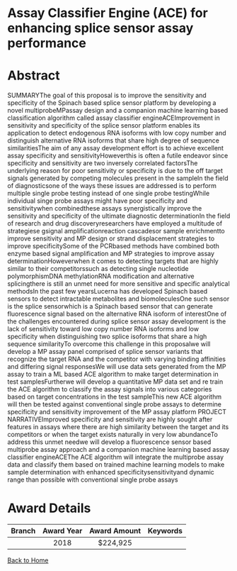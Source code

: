 
Assay Classifier Engine (ACE) for enhancing splice sensor assay performance
===========================================================================

# Abstract


SUMMARYThe goal of this proposal is to improve the sensitivity and specificity of the Spinach based splice sensor
platform by developing a novel multiprobeMPassay design and a companion machine learning based
classification algorithm called assay classifier engineACEImprovement in sensitivity and specificity of the
splice sensor platform enables its application to detect endogenous RNA isoforms with low copy number and
distinguish alternative RNA isoforms that share high degree of sequence similaritiesThe aim of any assay development effort is to achieve excellent assay specificity and sensitivityHoweverthis is often a futile endeavor since specificity and sensitivity are two inversely correlated factorsThe
underlying reason for poor sensitivity or specificity is due to the off target signals generated by competing
molecules present in the sampleIn the field of diagnosticsone of the ways these issues are addressed is to
perform multiple single probe testing instead of one single probe testingWhile individual singe probe assays
might have poor specificity and sensitivitywhen combinedthese assays synergistically improve the sensitivity
and specificity of the ultimate diagnostic determinationIn the field of research and drug discoveryresearchers
have employed a multitude of strategiese gsignal amplificationreaction cascadesor sample enrichmentto
improve sensitivity and MP design or strand displacement strategies to improve specificitySome of the PCRbased methods have combined both enzyme based signal amplification and MP strategies to improve assay
determinationHoweverwhen it comes to detecting targets that are highly similar to their competitorssuch as
detecting single nucleotide polymorphismDNA methylationRNA modification and alternative splicingthere is
still an unmet need for more sensitive and specific analytical methodsIn the past few yearsLucerna has developed Spinach based sensors to detect intractable metabolites
and biomoleculesOne such sensor is the splice sensorwhich is a Spinach based sensor that can generate
fluorescence signal based on the alternative RNA isoform of interestOne of the challenges encountered during
splice sensor assay development is the lack of sensitivity toward low copy number RNA isoforms and low
specificity when distinguishing two splice isoforms that share a high sequence similarityTo overcome this
challenge in this proposalwe will develop a MP assay panel comprised of splice sensor variants that recognize
the target RNA and the competitor with varying binding affinities and differing signal responsesWe will use data
sets generated from the MP assay to train a ML based ACE algorithm to make target determination in test
samplesFurtherwe will develop a quantitative MP data set and re train the ACE algorithm to classify the assay
signals into various categories based on target concentrations in the test sampleThis new ACE algorithm will
then be tested against conventional single probe assays to determine specificity and sensitivity improvement of
the MP assay platform PROJECT NARRATIVEImproved specificity and sensitivity are highly sought after features in assays where there are high similarity
between the target and its competitors or when the target exists naturally in very low abundanceTo address
this unmet needwe will develop a fluorescence sensor based multiprobe assay approach and a companion
machine learning based assay classifier engineACEThe ACE algorithm will integrate the multiprobe assay
data and classify them based on trained machine learning models to make sample determination with enhanced
specificitysensitivityand dynamic range than possible with conventional single probe assays  

# Award Details

|Branch|Award Year|Award Amount|Keywords|
| :---: | :---: | :---: | :---: |
||2018|$224,925||
  
  


[Back to Home](https://github.com/chrischow/dod_sbir_awards/JH/#2437)